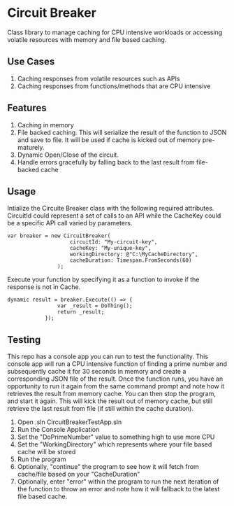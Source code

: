 # Circuit Breaker
Class library to manage caching for CPU intensive workloads or accessing volatile resources with memory and file based caching.

## Use Cases
1. Caching responses from volatile resources such as APIs
2. Caching responses from functions/methods that are CPU intensive

## Features
1. Caching in memory
2. File backed caching. This will serialize the result of the function to JSON and save to file. It will be used if cache is kicked out of memory pre-maturely. 
3. Dynamic Open/Close of the circuit.
4. Handle errors gracefully by falling back to the last result from file-backed cache

## Usage
Intialize the Circuite Breaker class with the following required attributes. CircuitId could represent a set of calls to an API while the CacheKey could be a specific API call varied by parameters.
```
var breaker = new CircuitBreaker(
                    circuitId: "My-circuit-key",
                    cacheKey: "My-unique-key",
                    workingDirectory: @"C:\MyCacheDirectory",
                    cacheDuration: Timespan.FromSeconds(60)
                );
```

Execute your function by specifying it as a function to invoke if the response is not in Cache.
```
dynamic result = breaker.Execute(() => {
                var _result = DoThing();
                return _result;
            });
```

## Testing
This repo has a console app you can run to test the functionality. This console app will run a CPU intensive function of finding a prime number and subsequently cache it for 30 seconds in memory and create a corresponding JSON file of the result. Once the function runs, you have an opportunity to run it again from the same command prompt and note how it retrieves the result from memory cache. You can then stop the program, and start it again. This will kick the result out of memory cache, but still retrieve the last result from file (if still within the cache duration).

1. Open .sln CircuitBreakerTestApp.sln
2. Run the Console Application
3. Set the "DoPrimeNumber" value to something high to use more CPU
4. Set the "WorkingDirectory" which represents where your file based cache will be stored
5. Run the program
6. Optionally, "continue" the program to see how it will fetch from cache/file based on your "CacheDuration"
7. Optionally, enter "error" within the program to run the next iteration of the function to throw an error and note how it will fallback to the latest file based cache.
